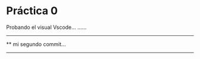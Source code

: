  # Práctica 0

Probando el visual Vscode...
......

****************************
** mi segundo commit...
********************************